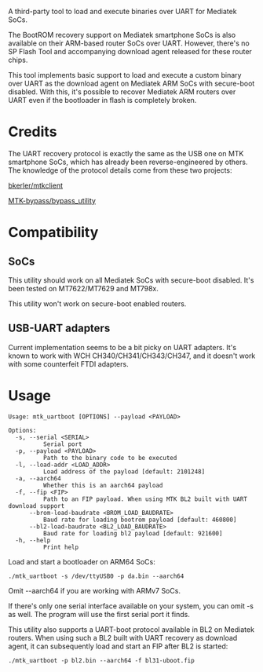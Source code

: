 A third-party tool to load and execute binaries over UART for Mediatek SoCs.

The BootROM recovery support on Mediatek smartphone SoCs is also available on their ARM-based router SoCs over UART. However, there's no SP Flash Tool and accompanying download agent released for these router chips.

This tool implements basic support to load and execute a custom binary over UART as the download agent on Mediatek ARM SoCs with secure-boot disabled. With this, it's possible to recover Mediatek ARM routers over UART even if the bootloader in flash is completely broken.

# Credits
The UART recovery protocol is exactly the same as the USB one on MTK smartphone SoCs, which has already been reverse-engineered by others. The knowledge of the protocol details come from these two projects:

[bkerler/mtkclient](https://github.com/bkerler/mtkclient)

[MTK-bypass/bypass_utility](https://github.com/MTK-bypass/bypass_utility)

# Compatibility

## SoCs

This utility should work on all Mediatek SoCs with secure-boot disabled. It's been tested on MT7622/MT7629 and MT798x.

This utility won't work on secure-boot enabled routers.

## USB-UART adapters
Current implementation seems to be a bit picky on UART adapters. It's known to work with WCH CH340/CH341/CH343/CH347, and it doesn't work with some counterfeit FTDI adapters.

# Usage

```
Usage: mtk_uartboot [OPTIONS] --payload <PAYLOAD>

Options:
  -s, --serial <SERIAL>
          Serial port
  -p, --payload <PAYLOAD>
          Path to the binary code to be executed
  -l, --load-addr <LOAD_ADDR>
          Load address of the payload [default: 2101248]
  -a, --aarch64
          Whether this is an aarch64 payload
  -f, --fip <FIP>
          Path to an FIP payload. When using MTK BL2 built with UART download support
      --brom-load-baudrate <BROM_LOAD_BAUDRATE>
          Baud rate for loading bootrom payload [default: 460800]
      --bl2-load-baudrate <BL2_LOAD_BAUDRATE>
          Baud rate for loading bl2 payload [default: 921600]
  -h, --help
          Print help
```

Load and start a bootloader on ARM64 SoCs:

```
./mtk_uartboot -s /dev/ttyUSB0 -p da.bin --aarch64
```

Omit --aarch64 if you are working with ARMv7 SoCs.

If there's only one serial interface available on your system, you can omit -s as well. The program will use the first serial port it finds.

This utility also supports a UART-boot protocol available in BL2 on Mediatek routers. When using such a BL2 built with UART recovery as download agent, it can subsequently load and start an FIP after BL2 is started:

```
./mtk_uartboot -p bl2.bin --aarch64 -f bl31-uboot.fip
```
